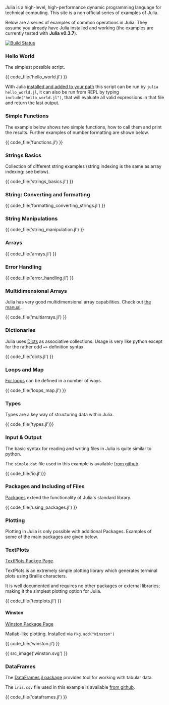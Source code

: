 Julia is a high-level, high-performance dynamic programming language for technical computing. 
This site is a non official series of examples of Julia.

Below are a series of examples of common operations in Julia. They assume you already have Julia installed and working
(the examples are currently tested with **Julia v0.3.7**).

[![Build Status](https://travis-ci.org/samuelcolvin/JuliaByExample.svg?branch=master)](https://travis-ci.org/samuelcolvin/JuliaByExample)
 
### Hello World

The simplest possible script.

{{ code_file('hello_world.jl') }}

With Julia [installed and added to your path](http://julialang.org/downloads/) 
this script can be run by `julia hello_world.jl`, it can also be run from REPL by typing 
`include("hello_world.jl")`, that will evaluate all valid expressions in that file and return the last output.

### Simple Functions

The example below shows two simple functions, how to call them and print the results. 
Further examples of number formatting are shown below.

{{ code_file('functions.jl') }} 

### Strings Basics

Collection of different string examples (string indexing is the same as array indexing: see below).

{{ code_file('strings_basics.jl') }} 

### String: Converting and formatting

{{ code_file('formatting_converting_strings.jl') }} 

### String Manipulations

{{ code_file('string_manipulation.jl') }} 

### Arrays

{{ code_file('arrays.jl') }} 

### Error Handling

{{ code_file('error_handling.jl') }}

### Multidimensional Arrays

Julia has very good multidimensional array capabilities. 
Check out [the manual](http://julia.readthedocs.org/en/latest/manual/arrays/).

{{ code_file('multiarrays.jl') }} 

### Dictionaries

Julia uses [Dicts](http://docs.julialang.org/en/latest/stdlib/base/#associative-collections) as 
associative collections. Usage is very like python except for the rather odd `=>` definition syntax.

{{ code_file('dicts.jl') }} 

### Loops and Map

[For loops](http://julia.readthedocs.org/en/latest/manual/control-flow/#repeated-evaluation-loops) 
can be defined in a number of ways.

{{ code_file('loops_map.jl') }}

### Types

Types are a key way of structuring data within Julia.

{{ code_file('types.jl')}}

### Input & Output

The basic syntax for reading and writing files in Julia is quite similar to python.

The `simple.dat` file used in this example is available 
[from github](https://github.com/samuelcolvin/JuliaByExample/blob/master/common_usage/simple.dat).

{{ code_file('io.jl')}}

### Packages and Including of Files

[Packages](http://docs.julialang.org/en/latest/packages/packagelist/) 
extend the functionality of Julia's standard library. 

{{ code_file('using_packages.jl') }} 

### Plotting

Plotting in Julia is only possible with additional Packages. 
Examples of some of the main packages are given below.

<!--
TODO:
add comment about py plot

PyPlot needs Python and matplotlib installed [matplotlib.pyplot docs](http://matplotlib.org/api/pyplot_api.html).
-->

### TextPlots

[TextPlots Packge Page](https://github.com/sunetos/TextPlots.jl).

TextPlots is an extremely simple plotting library which generates terminal plots using Braille characters.

It is well documented and requires no other packages or external libraries; 
making it the simplest plotting option for Julia.

{{ code_file('textplots.jl') }}

#### Winston

[Winston Package Page](https://github.com/nolta/Winston.jl)

Matlab-like plotting. Installed via `Pkg.add("Winston")`

{{ code_file('winston.jl') }}

{{ src_image('winston.svg') }}

### DataFrames

The [DataFrames.jl package](https://github.com/JuliaStats/DataFrames.jl) provides tool for working with tabular data.

The `iris.csv` file used in this example is available 
[from github](https://github.com/samuelcolvin/JuliaByExample/blob/master/common_usage/iris.csv).

{{ code_file('dataframes.jl') }}
